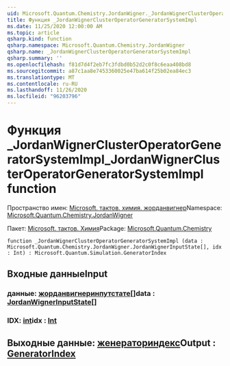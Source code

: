 ```yaml
---
uid: Microsoft.Quantum.Chemistry.JordanWigner._JordanWignerClusterOperatorGeneratorSystemImpl
title: Функция _JordanWignerClusterOperatorGeneratorSystemImpl
ms.date: 11/25/2020 12:00:00 AM
ms.topic: article
qsharp.kind: function
qsharp.namespace: Microsoft.Quantum.Chemistry.JordanWigner
qsharp.name: _JordanWignerClusterOperatorGeneratorSystemImpl
qsharp.summary: ''
ms.openlocfilehash: f81d7d4f2eb7fc3fdbd0b52d2c0f8c6eaa408bd8
ms.sourcegitcommit: a87c1aa8e7453360025e47ba614f25b02ea84ec3
ms.translationtype: MT
ms.contentlocale: ru-RU
ms.lasthandoff: 11/26/2020
ms.locfileid: "96203796"
---
```

# <a name="_jordanwignerclusteroperatorgeneratorsystemimpl-function"></a><span data-ttu-id="d380d-102">Функция _JordanWignerClusterOperatorGeneratorSystemImpl</span><span class="sxs-lookup"><span data-stu-id="d380d-102">_JordanWignerClusterOperatorGeneratorSystemImpl function</span></span>

<span data-ttu-id="d380d-103">Пространство имен: [Microsoft. тактов. химия. жорданвигнер](xref:Microsoft.Quantum.Chemistry.JordanWigner)</span><span class="sxs-lookup"><span data-stu-id="d380d-103">Namespace: [Microsoft.Quantum.Chemistry.JordanWigner](xref:Microsoft.Quantum.Chemistry.JordanWigner)</span></span>

<span data-ttu-id="d380d-104">Пакет: [Microsoft. тактов. Химия](https://nuget.org/packages/Microsoft.Quantum.Chemistry)</span><span class="sxs-lookup"><span data-stu-id="d380d-104">Package: [Microsoft.Quantum.Chemistry](https://nuget.org/packages/Microsoft.Quantum.Chemistry)</span></span>




```qsharp
function _JordanWignerClusterOperatorGeneratorSystemImpl (data : Microsoft.Quantum.Chemistry.JordanWigner.JordanWignerInputState[], idx : Int) : Microsoft.Quantum.Simulation.GeneratorIndex
```


## <a name="input"></a><span data-ttu-id="d380d-105">Входные данные</span><span class="sxs-lookup"><span data-stu-id="d380d-105">Input</span></span>

### <a name="data--jordanwignerinputstate"></a><span data-ttu-id="d380d-106">данные: [жорданвигнеринпутстате](xref:Microsoft.Quantum.Chemistry.JordanWigner.JordanWignerInputState)[]</span><span class="sxs-lookup"><span data-stu-id="d380d-106">data : [JordanWignerInputState](xref:Microsoft.Quantum.Chemistry.JordanWigner.JordanWignerInputState)[]</span></span>




### <a name="idx--int"></a><span data-ttu-id="d380d-107">IDX: [int](xref:microsoft.quantum.lang-ref.int)</span><span class="sxs-lookup"><span data-stu-id="d380d-107">idx : [Int](xref:microsoft.quantum.lang-ref.int)</span></span>





## <a name="output--generatorindex"></a><span data-ttu-id="d380d-108">Выходные данные: [женераториндекс](xref:Microsoft.Quantum.Simulation.GeneratorIndex)</span><span class="sxs-lookup"><span data-stu-id="d380d-108">Output : [GeneratorIndex](xref:Microsoft.Quantum.Simulation.GeneratorIndex)</span></span>

